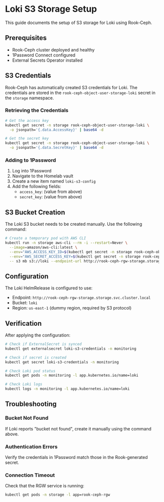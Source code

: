 # Loki S3 Storage Setup

This guide documents the setup of S3 storage for Loki using Rook-Ceph.

## Prerequisites

- Rook-Ceph cluster deployed and healthy
- 1Password Connect configured
- External Secrets Operator installed

## S3 Credentials

Rook-Ceph has automatically created S3 credentials for Loki. The credentials are stored in the `rook-ceph-object-user-storage-loki` secret in the `storage` namespace.

### Retrieving the Credentials

```bash
# Get the access key
kubectl get secret -n storage rook-ceph-object-user-storage-loki \
  -o jsonpath='{.data.AccessKey}' | base64 -d

# Get the secret key
kubectl get secret -n storage rook-ceph-object-user-storage-loki \
  -o jsonpath='{.data.SecretKey}' | base64 -d
```

### Adding to 1Password

1. Log into 1Password
2. Navigate to the Homelab vault
3. Create a new item named `loki-s3-config`
4. Add the following fields:
   - `access_key`: (value from above)
   - `secret_key`: (value from above)

## S3 Bucket Creation

The Loki S3 bucket needs to be created manually. Use the following command:

```bash
# Create a temporary pod with AWS CLI
kubectl run -n storage aws-cli --rm -i --restart=Never \
  --image=amazon/aws-cli:latest \
  --env="AWS_ACCESS_KEY_ID=$(kubectl get secret -n storage rook-ceph-object-user-storage-loki -o jsonpath='{.data.AccessKey}' | base64 -d)" \
  --env="AWS_SECRET_ACCESS_KEY=$(kubectl get secret -n storage rook-ceph-object-user-storage-loki -o jsonpath='{.data.SecretKey}' | base64 -d)" \
  -- s3 mb s3://loki --endpoint-url http://rook-ceph-rgw-storage.storage.svc.cluster.local:80 --region us-east-1
```

## Configuration

The Loki HelmRelease is configured to use:
- Endpoint: `http://rook-ceph-rgw-storage.storage.svc.cluster.local`
- Bucket: `loki`
- Region: `us-east-1` (dummy region, required by S3 protocol)

## Verification

After applying the configuration:

```bash
# Check if ExternalSecret is synced
kubectl get externalsecret loki-s3-credentials -n monitoring

# Check if secret is created
kubectl get secret loki-s3-credentials -n monitoring

# Check Loki pod status
kubectl get pods -n monitoring -l app.kubernetes.io/name=loki

# Check Loki logs
kubectl logs -n monitoring -l app.kubernetes.io/name=loki
```

## Troubleshooting

### Bucket Not Found
If Loki reports "bucket not found", create it manually using the command above.

### Authentication Errors
Verify the credentials in 1Password match those in the Rook-generated secret.

### Connection Timeout
Check that the RGW service is running:
```bash
kubectl get pods -n storage -l app=rook-ceph-rgw
```